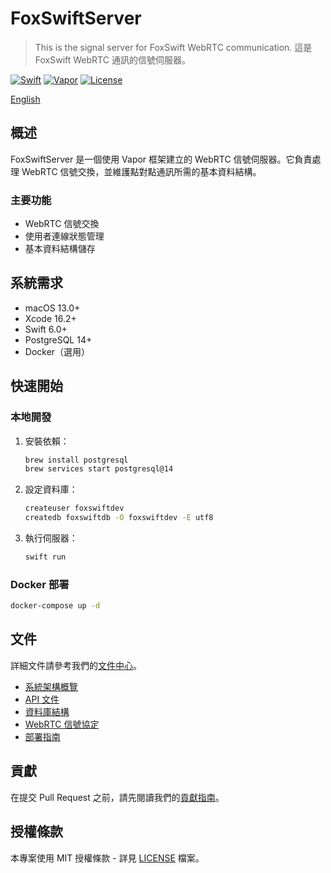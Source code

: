 # FoxSwiftServer

> This is the signal server for FoxSwift WebRTC communication.
> 這是 FoxSwift WebRTC 通訊的信號伺服器。

[![Swift](https://img.shields.io/badge/swift-6.0-orange.svg)](https://swift.org)
[![Vapor](https://img.shields.io/badge/vapor-4.0-blue.svg)](https://vapor.codes)
[![License](https://img.shields.io/badge/license-MIT-green.svg)](LICENSE)

[English](README.md)

## 概述

FoxSwiftServer 是一個使用 Vapor 框架建立的 WebRTC 信號伺服器。它負責處理 WebRTC 信號交換，並維護點對點通訊所需的基本資料結構。

### 主要功能

- WebRTC 信號交換
- 使用者連線狀態管理
- 基本資料結構儲存

## 系統需求

- macOS 13.0+
- Xcode 16.2+
- Swift 6.0+
- PostgreSQL 14+
- Docker（選用）

## 快速開始

### 本地開發

1. 安裝依賴：

    ```bash
    brew install postgresql
    brew services start postgresql@14
    ```

2. 設定資料庫：

    ```bash
    createuser foxswiftdev
    createdb foxswiftdb -O foxswiftdev -E utf8
    ```

3. 執行伺服器：

    ```bash
    swift run
    ```

### Docker 部署

```bash
docker-compose up -d
```

## 文件

詳細文件請參考我們的[文件中心](Documents/index.zh-TW.md)。

- [系統架構概覽](Documents/zh-TW/architecture.md)
- [API 文件](Documents/zh-TW/api.md)
- [資料庫結構](Documents/zh-TW/database.md)
- [WebRTC 信號協定](Documents/zh-TW/signaling.md)
- [部署指南](Documents/zh-TW/deployment.md)

## 貢獻

在提交 Pull Request 之前，請先閱讀我們的[貢獻指南](Documents/zh-TW/contributing.md)。

## 授權條款

本專案使用 MIT 授權條款 - 詳見 [LICENSE](LICENSE) 檔案。
